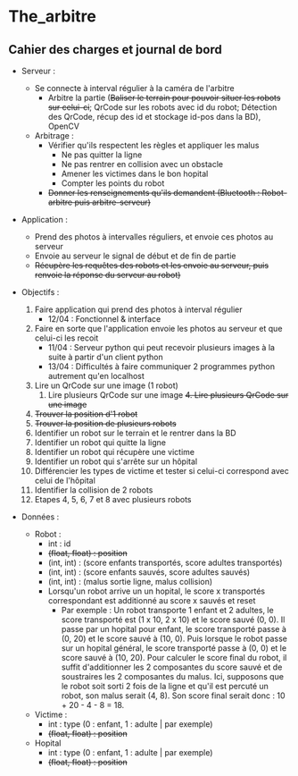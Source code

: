 # The_arbitre

## Cahier des charges et journal de bord

- Serveur :
    - Se connecte à interval régulier à la caméra de l'arbitre
      - Arbitre la partie (<del>Baliser le terrain pour pouvoir situer les robots sur celui-ci</del>; QrCode sur les robots avec id du robot; Détection des QrCode, récup des id et stockage id-pos dans la BD), OpenCV
    - Arbitrage :
      - Vérifier qu'ils respectent les règles et appliquer les malus
        - Ne pas quitter la ligne
        - Ne pas rentrer en collision avec un obstacle
        - Amener les victimes dans le bon hopital
        - Compter les points du robot
      - <del>Donner les renseignements qu'ils demandent (Bluetooth : Robot-arbitre puis arbitre-serveur)</del>
      
- Application :
    - Prend des photos à intervalles réguliers, et envoie ces photos au serveur
    - Envoie au serveur le signal de début et de fin de partie
    - <del>Récupère les requêtes des robots et les envoie au serveur, puis renvoie la réponse du serveur au robot)</del>

- Objectifs :
    1. Faire application qui prend des photos à interval régulier
        - 12/04 : Fonctionnel & interface
    2. Faire en sorte que l'application envoie les photos au serveur et que celui-ci les recoit
        - 11/04 : Serveur python qui peut recevoir plusieurs images à la suite à partir d'un client python
        - 13/04 : Difficultés à faire communiquer 2 programmes python autrement qu'en localhost
    3. Lire un QrCode sur une image (1 robot)
        1. Lire plusieurs QrCode sur une image
    <del>4. Lire plusieurs QrCode sur une image</del>
    5. <del>Trouver la position d'1 robot</del>
    6. <del>Trouver la position de plusieurs robots</del>
    4. Identifier un robot sur le terrain et le rentrer dans la BD
    5. Identifier un robot qui quitte la ligne
    6. Identifier un robot qui récupère une victime
    7. Identifier un robot qui s'arrête sur un hôpital
    8. Différencier les types de victime et tester si celui-ci correspond avec celui de l'hôpital
    9. Identifier la collision de 2 robots
    10. Etapes 4, 5, 6, 7 et 8 avec plusieurs robots

- Données :
    - Robot :
        - int : id
        - <del>(float, float) : position</del>
        - (int, int) : (score enfants transportés, score adultes transportés)
        - (int, int) : (score enfants sauvés, score adultes sauvés)
        - (int, int) : (malus sortie ligne, malus collision)
        - Lorsqu'un robot arrive un un hopital, le score x transportés correspondant est additionné au score x sauvés et reset
            - Par exemple : Un robot transporte 1 enfant et 2 adultes, le score transporté est (1 x 10, 2 x 10) et le score sauvé (0, 0). Il passe par un hopital pour enfant, le score transporté passe à (0, 20) et le score sauvé à (10, 0). Puis lorsque le robot passe sur un hopital général, le score transporté passe à (0, 0) et le score sauvé à (10, 20). Pour calculer le score final du robot, il suffit d'additionner les 2 composantes du score sauvé et de soustraires les 2 composantes du malus. Ici, supposons que le robot soit sorti 2 fois de la ligne et qu'il est percuté un robot, son malus serait (4, 8). Son score final serait donc : 10 + 20 - 4 - 8 = 18.
    - Victime :
        - int : type (0 : enfant, 1 : adulte | par exemple)
        - <del>(float, float) : position</del>
    - Hopital
        - int : type (0 : enfant, 1 : adulte | par exemple)
        - <del>(float, float) : position</del>
